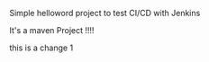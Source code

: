 Simple helloword project to test CI/CD with Jenkins

It's a maven Project !!!!

this is a change 1

